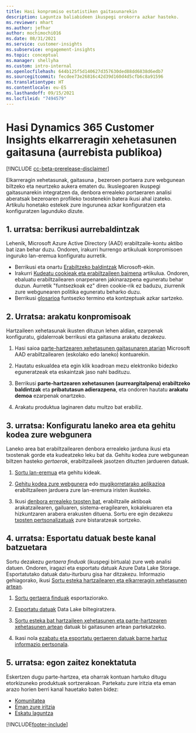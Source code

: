 ```yaml
---
title: Hasi konpromiso estatistiken gaitasunarekin
description: Laguntza baliabideen ikuspegi orokorra azkar hasteko.
ms.reviewer: mhart
ms.author: jefhar
author: mochimochi016
ms.date: 08/31/2021
ms.service: customer-insights
ms.subservice: engagement-insights
ms.topic: conceptual
ms.manager: shellyha
ms.custom: intro-internal
ms.openlocfilehash: 644b125f5d140627d357630ded88dd6838d6edb7
ms.sourcegitcommit: fecdee73e26816c42d39d160d4d5cfb6c8a91596
ms.translationtype: HT
ms.contentlocale: eu-ES
ms.lasthandoff: 09/15/2021
ms.locfileid: "7494579"
---
```

# <a name="get-started-with-dynamics-365-customer-insights-engagement-insights-capability-public-preview"></a>Hasi Dynamics 365 Customer Insights elkarreragin xehetasunen gaitasuna (aurrebista publikoa)

[!INCLUDE [cc-beta-prerelease-disclaimer](includes/cc-beta-prerelease-disclaimer.md)]

Elkarreragin xehetasunak, gaitasuna , bezeroen portaera zure webgunean biltzeko eta neurtzeko aukera ematen du. Ikuslegoaren ikuspegi gaitasunarekin integratzen da, denbora errealeko portaeraren analisi aberatsak bezeroaren profileko txostenekin batera ikusi ahal izateko. Artikulu honetako estekek zure ingurunea azkar konfiguratzen eta konfiguratzen lagunduko dizute.

## <a name="step-1-review-prerequisites"></a>1. urratsa: berrikusi aurrebaldintzak

Lehenik, Microsoft Azure Active Directory (AAD) erabiltzaile-kontu aktibo bat izan behar duzu. Ondoren, irakurri hurrengo artikuluak konpromisoen inguruko lan-eremua konfiguratu aurretik.

- Berrikusi eta onartu [Erabiltzeko baldintzak](terms-of-service.md) Microsoft-ekin.  
- Irakurri [Kudeatu cookieak eta erabiltzaileen baimena](user-consent-storage.md) artikulua. Ondoren, ebaluatu erabiltzailearen onarpenaren jakinarazpena eguneratu behar duzun. Aurretik "funtsezkoak ez" diren cookie-rik ez baduzu, ziurrenik zure webgunearen politika eguneratu beharko duzu.
- Berrikusi [glosarioa](glossary.md) funtsezko termino eta kontzeptuak azkar sartzeko.

## <a name="step-2-explore-engagement-insights"></a>2. Urratsa: arakatu konpromisoak

Hartzaileen xehetasunak ikusten dituzun lehen aldian, ezarpenak konfiguratu, gidalerroak berrikusi eta gaitasuna arakatu dezakezu.

1. Hasi saioa [parte-hartzearen xehetasunen gaitasunaren atarian](https://home.ci.ai.dynamics.com/app/engagement-insights) Microsoft AAD erabiltzailearen (eskolako edo laneko) kontuarekin.

1. Hautatu eskualdea eta egin klik koadroan mezu elektroniko bidezko eguneratzeak eta eskaintzak jaso nahi badituzu.

1. Berrikusi **parte-hartzearen xehetasunen (aurreargitalpena) erabiltzeko baldintzak** eta **pribatutasun adierazpena**, eta ondoren hautatu **arakatu demoa** ezarpenak onartzeko.

1. Arakatu produktua laginaren datu multzo bat erabiliz.

##  <a name="step-3-set-up-a-workspace-and-add-code-to-your-website"></a>3. urratsa: Konfiguratu laneko area eta gehitu kodea zure webgunera

Laneko area bat erabiltzailearen denbora errealeko jarduna ikusi eta txostenak gorde eta kudeatzeko leku bat da. Gehitu kodea zure webgunean biltzen hasteko *gertaerak*, erabiltzaileek jasotzen dituzten jardueren datuak.

1. [Sortu lan-eremua](create-workspace.md) eta gehitu kideak.

1. [Gehitu kodea zure webgunera](instrument-website.md) edo [mugikorretarako aplikazioa](developer-resources.md#capture-events-from-mobile-apps) erabiltzaileen jarduera zure lan-eremura iristen ikusteko.

1. Ikusi [denbora errealeko txosten bat](view-reports.md), erabiltzaile aktiboak arakatzailearen, gailuaren, sistema-eragilearen, kokalekuaren eta hizkuntzaren arabera erakusten dituena. Sortu ere egin dezakezu [txosten pertsonalizatuak](custom-reports.md) zure bistaratzeak sortzeko.
    
## <a name="step-4-export-data-to-other-channels"></a>4. urratsa: Esportatu datuak beste kanal batzuetara

Sortu dezakezu *gertaera finduak* (ikuspegi birtuala) zure web analisi datuen. Ondoren, iragazi eta esportatu datuak Azure Data Lake Storage. Esportatutako datuak datu-iturburu gisa har ditzakezu. Informazio gehiagorako, ikusi [Sortu esteka hartzailearen eta elkarreragin xehetasunen artean](integrate-audience-insights-engagement-insights.md).

1. [Sortu gertaera finduak](refined-events.md) esportaziorako.

1. [Esportatu datuak](export-events.md) Data Lake biltegiratzera.

1. [Sortu esteka bat hartzaileen xehetasunen eta parte-hartzearen xehetasunen artean](integrate-audience-insights-engagement-insights.md) datuak bi gaitasunen artean partekatzeko.

1. Ikasi nola [ezabatu eta esportatu gertaeren datuak barne hartuz informazio pertsonala](delete-export-personal-data.md).
 
## <a name="step-5-stay-connected"></a>5. urratsa: egon zaitez konektatuta

Eskertzen dugu parte-hartzea, eta oharrak kontuan hartuko ditugu etorkizuneko produktuak sortzerakoan. Partekatu zure iritzia eta eman arazo horien berri kanal hauetako baten bidez:
- [Komunitatea](https://go.microsoft.com/fwlink/?linkid=2141648)
- [Eman zure iritzia](https://go.microsoft.com/fwlink/?linkid=2143222)
- [Eskatu laguntza](https://go.microsoft.com/fwlink/?linkid=2145734) 


[!INCLUDE[footer-include](../includes/footer-banner.md)]
